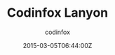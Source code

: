---
title: "Codinfox Lanyon"
github: https://github.com/codinfox/codinfox-lanyon
demo: http://codinfox.github.io/
author: codinfox
draft: true
ssg:
  - Jekyll
cms:
  - No Cms
date: 2015-03-05T06:44:00Z
github_branch: dev
---